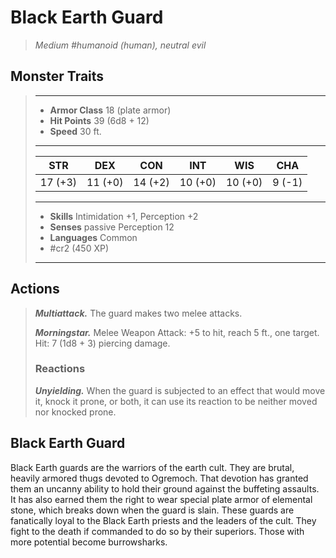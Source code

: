# Black Earth Guard
>*Medium #humanoid (human), neutral evil*
## Monster Traits
>___
>- **Armor Class** 18 (plate armor)
>- **Hit Points** 39 (6d8 + 12)
>- **Speed** 30 ft.
>___
>|STR|DEX|CON|INT|WIS|CHA|
>|:---:|:---:|:---:|:---:|:---:|:---:|
>|17 (+3)|11 (+0)|14 (+2)|10 (+0)|10 (+0)|9 (-1)|
>___
>- **Skills** Intimidation +1, Perception +2
>- **Senses** passive Perception 12
>- **Languages** Common
>- #cr2 (450 XP)
>___
## Actions
>***Multiattack.*** The guard makes two melee attacks.  
>
>***Morningstar.*** Melee Weapon Attack: +5 to hit, reach 5 ft., one target. Hit: 7 (1d8 + 3) piercing damage.  
>
>### Reactions
>***Unyielding.*** When the guard is subjected to an effect that would move it, knock it prone, or both, it can use its reaction to be neither moved nor knocked prone.
## Black Earth Guard
Black Earth guards are the warriors of the earth cult. They are brutal, heavily armored thugs devoted to Ogremoch. That devotion has granted them an uncanny ability to hold their ground against the buffeting assaults. It has also earned them the right to wear special plate armor of elemental stone, which breaks down when the guard is slain.
These guards are fanatically loyal to the Black Earth priests and the leaders of the cult. They fight to the death if commanded to do so by their superiors. Those with more potential become burrowsharks.